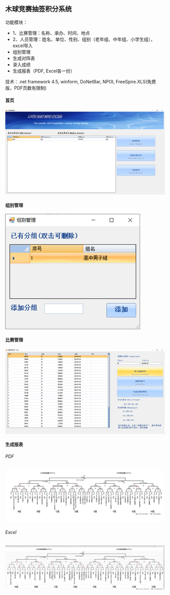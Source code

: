 ## 木球竞赛抽签积分系统

功能模块：
* 1、比赛管理：名称、承办、时间、地点
* 2、人员管理：姓名、单位、性别、组别（老年组、中年组、小学生组），excel导入
* 组别管理
* 生成对阵表
* 录入成绩
* 生成报表（PDF, Excel各一份）

技术：.net framework 4.5, winform, DoNetBar, NPOI, FreeSpire.XLS(免费版，PDF页数有限制)

#### 首页
![](./screenshots/index.jpg)

#### 组别管理
![](./screenshots/group_manage.jpg)

#### 比赛管理
![](./screenshots/match_manage.jpg)

#### 生成报表
###### PDF
![](./screenshots/report_pdf.jpg)

###### Excel
![](./screenshots/report_excel.jpg)

